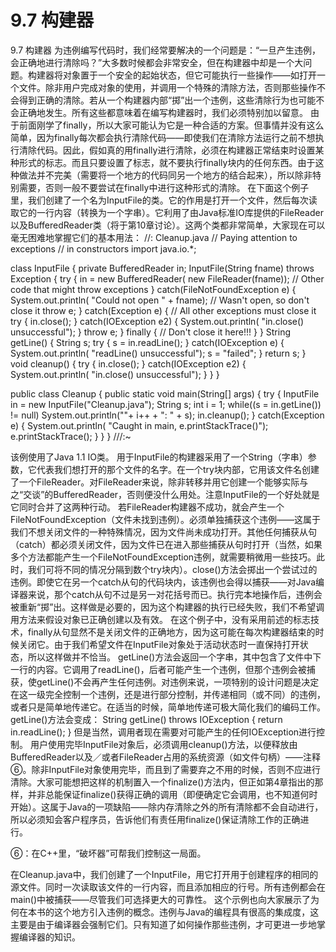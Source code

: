 # 9.7 构建器


9.7 构建器
为违例编写代码时，我们经常要解决的一个问题是：“一旦产生违例，会正确地进行清除吗？”大多数时候都会非常安全，但在构建器中却是一个大问题。构建器将对象置于一个安全的起始状态，但它可能执行一些操作——如打开一个文件。除非用户完成对象的使用，并调用一个特殊的清除方法，否则那些操作不会得到正确的清除。若从一个构建器内部“掷”出一个违例，这些清除行为也可能不会正确地发生。所有这些都意味着在编写构建器时，我们必须特别加以留意。
由于前面刚学了finally，所以大家可能认为它是一种合适的方案。但事情并没有这么简单，因为finally每次都会执行清除代码——即使我们在清除方法运行之前不想执行清除代码。因此，假如真的用finally进行清除，必须在构建器正常结束时设置某种形式的标志。而且只要设置了标志，就不要执行finally块内的任何东西。由于这种做法并不完美（需要将一个地方的代码同另一个地方的结合起来），所以除非特别需要，否则一般不要尝试在finally中进行这种形式的清除。
在下面这个例子里，我们创建了一个名为InputFile的类。它的作用是打开一个文件，然后每次读取它的一行内容（转换为一个字串）。它利用了由Java标准IO库提供的FileReader以及BufferedReader类（将于第10章讨论）。这两个类都非常简单，大家现在可以毫无困难地掌握它们的基本用法：
//: Cleanup.java
// Paying attention to exceptions
// in constructors
import java.io.*;

class InputFile {
  private BufferedReader in;
  InputFile(String fname) throws Exception {
    try {
      in = 
        new BufferedReader(
          new FileReader(fname));
      // Other code that might throw exceptions
    } catch(FileNotFoundException e) {
      System.out.println(
        "Could not open " + fname);
      // Wasn't open, so don't close it
      throw e;
    } catch(Exception e) {
      // All other exceptions must close it
      try {
        in.close();
      } catch(IOException e2) {
        System.out.println(
          "in.close() unsuccessful");
      }
      throw e;
    } finally {
      // Don't close it here!!!
    }
  }
  String getLine() {
    String s;
    try {
      s = in.readLine();
    } catch(IOException e) {
      System.out.println(
        "readLine() unsuccessful");
      s = "failed";
    }
    return s;
  }
  void cleanup() {
    try {
      in.close();
    } catch(IOException e2) {
      System.out.println(
        "in.close() unsuccessful");
    }
  }
}

public class Cleanup {
  public static void main(String[] args) {
    try {
      InputFile in = 
        new InputFile("Cleanup.java");
      String s;
      int i = 1;
      while((s = in.getLine()) != null)
        System.out.println(""+ i++ + ": " + s);
      in.cleanup();
    } catch(Exception e) {
      System.out.println(
        "Caught in main, e.printStackTrace()");
      e.printStackTrace();
    }
  }
} ///:~

该例使用了Java 1.1 IO类。
用于InputFile的构建器采用了一个String（字串）参数，它代表我们想打开的那个文件的名字。在一个try块内部，它用该文件名创建了一个FileReader。对FileReader来说，除非转移并用它创建一个能够实际与之“交谈”的BufferedReader，否则便没什么用处。注意InputFile的一个好处就是它同时合并了这两种行动。
若FileReader构建器不成功，就会产生一个FileNotFoundException（文件未找到违例）。必须单独捕获这个违例——这属于我们不想关闭文件的一种特殊情况，因为文件尚未成功打开。其他任何捕获从句（catch）都必须关闭文件，因为文件已在进入那些捕获从句时打开（当然，如果多个方法都能产生一个FileNotFoundException违例，就需要稍微用一些技巧。此时，我们可将不同的情况分隔到数个try块内）。close()方法会掷出一个尝试过的违例。即使它在另一个catch从句的代码块内，该违例也会得以捕获——对Java编译器来说，那个catch从句不过是另一对花括号而已。执行完本地操作后，违例会被重新“掷”出。这样做是必要的，因为这个构建器的执行已经失败，我们不希望调用方法来假设对象已正确创建以及有效。
在这个例子中，没有采用前述的标志技术，finally从句显然不是关闭文件的正确地方，因为这可能在每次构建器结束的时候关闭它。由于我们希望文件在InputFile对象处于活动状态时一直保持打开状态，所以这样做并不恰当。
getLine()方法会返回一个字串，其中包含了文件中下一行的内容。它调用了readLine()，后者可能产生一个违例，但那个违例会被捕获，使getLine()不会再产生任何违例。对违例来说，一项特别的设计问题是决定在这一级完全控制一个违例，还是进行部分控制，并传递相同（或不同）的违例，或者只是简单地传递它。在适当的时候，简单地传递可极大简化我们的编码工作。getLine()方法会变成：
String getLine() throws IOException {
return in.readLine();
}
但是当然，调用者现在需要对可能产生的任何IOException进行控制。
用户使用完毕InputFile对象后，必须调用cleanup()方法，以便释放由BufferedReader以及／或者FileReader占用的系统资源（如文件句柄）——注释⑥。除非InputFile对象使用完毕，而且到了需要弃之不用的时候，否则不应进行清除。大家可能想把这样的机制置入一个finalize()方法内，但正如第4章指出的那样，并非总能保证finalize()获得正确的调用（即便确定它会调用，也不知道何时开始）。这属于Java的一项缺陷——除内存清除之外的所有清除都不会自动进行，所以必须知会客户程序员，告诉他们有责任用finalize()保证清除工作的正确进行。

⑥：在C++里，“破坏器”可帮我们控制这一局面。

在Cleanup.java中，我们创建了一个InputFile，用它打开用于创建程序的相同的源文件。同时一次读取该文件的一行内容，而且添加相应的行号。所有违例都会在main()中被捕获——尽管我们可选择更大的可靠性。
这个示例也向大家展示了为何在本书的这个地方引入违例的概念。违例与Java的编程具有很高的集成度，这主要是由于编译器会强制它们。只有知道了如何操作那些违例，才可更进一步地掌握编译器的知识。
